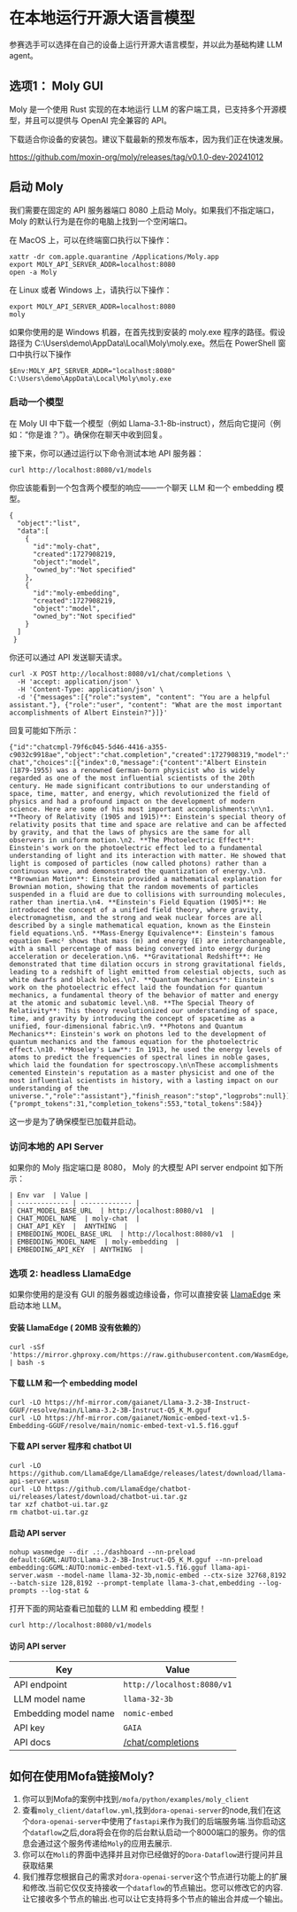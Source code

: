 # 在本地运行开源大语言模型

参赛选手可以选择在自己的设备上运行开源大语言模型，并以此为基础构建 LLM agent。

## 选项1： Moly GUI

Moly 是一个使用 Rust 实现的在本地运行 LLM 的客户端工具，已支持多个开源模型，并且可以提供与 OpenAI 完全兼容的 API。

下载适合你设备的安装包。建议下载最新的预发布版本，因为我们正在快速发展。

https://github.com/moxin-org/moly/releases/tag/v0.1.0-dev-20241012

## 启动 Moly
我们需要在固定的 API 服务器端口 8080 上启动 Moly。如果我们不指定端口，Moly 的默认行为是在你的电脑上找到一个空闲端口。

在 MacOS 上，可以在终端窗口执行以下操作：
```
xattr -dr com.apple.quarantine /Applications/Moly.app
export MOLY_API_SERVER_ADDR=localhost:8080
open -a Moly
```
在 Linux 或者 Windows 上，请执行以下操作：

```
export MOLY_API_SERVER_ADDR=localhost:8080
moly
```
如果你使用的是 Windows 机器，在首先找到安装的 moly.exe 程序的路径。假设路径为 C:\Users\demo\AppData\Local\Moly\moly.exe。然后在 PowerShell 窗口中执行以下操作

```
$Env:MOLY_API_SERVER_ADDR="localhost:8080"
C:\Users\demo\AppData\Local\Moly\moly.exe
```

### 启动一个模型

在 Moly UI 中下载一个模型（例如 Llama-3.1-8b-instruct），然后向它提问（例如：“你是谁？”）。确保你在聊天中收到回复。

接下来，你可以通过运行以下命令测试本地 API 服务器：

```
curl http://localhost:8080/v1/models
```
你应该能看到一个包含两个模型的响应——一个聊天 LLM 和一个 embedding 模型。

```
{
  "object":"list",
  "data":[
    {
      "id":"moly-chat",
      "created":1727908219,
      "object":"model",
      "owned_by":"Not specified"
    },
    {
      "id":"moly-embedding",
      "created":1727908219,
      "object":"model",
      "owned_by":"Not specified"
    }
  ]
 }
```
你还可以通过 API 发送聊天请求。

```
curl -X POST http://localhost:8080/v1/chat/completions \
  -H 'accept: application/json' \
  -H 'Content-Type: application/json' \
  -d '{"messages":[{"role":"system", "content": "You are a helpful assistant."}, {"role":"user", "content": "What are the most important accomplishments of Albert Einstein?"}]}'
```


回复可能如下所示：

```
{"id":"chatcmpl-79f6c045-5d46-4416-a355-c9032c9918ae","object":"chat.completion","created":1727908319,"model":"moly-chat","choices":[{"index":0,"message":{"content":"Albert Einstein (1879-1955) was a renowned German-born physicist who is widely regarded as one of the most influential scientists of the 20th century. He made significant contributions to our understanding of space, time, matter, and energy, which revolutionized the field of physics and had a profound impact on the development of modern science. Here are some of his most important accomplishments:\n\n1. **Theory of Relativity (1905 and 1915)**: Einstein's special theory of relativity posits that time and space are relative and can be affected by gravity, and that the laws of physics are the same for all observers in uniform motion.\n2. **The Photoelectric Effect**: Einstein's work on the photoelectric effect led to a fundamental understanding of light and its interaction with matter. He showed that light is composed of particles (now called photons) rather than a continuous wave, and demonstrated the quantization of energy.\n3. **Brownian Motion**: Einstein provided a mathematical explanation for Brownian motion, showing that the random movements of particles suspended in a fluid are due to collisions with surrounding molecules, rather than inertia.\n4. **Einstein's Field Equation (1905)**: He introduced the concept of a unified field theory, where gravity, electromagnetism, and the strong and weak nuclear forces are all described by a single mathematical equation, known as the Einstein field equations.\n5. **Mass-Energy Equivalence**: Einstein's famous equation E=mc² shows that mass (m) and energy (E) are interchangeable, with a small percentage of mass being converted into energy during acceleration or deceleration.\n6. **Gravitational Redshift**: He demonstrated that time dilation occurs in strong gravitational fields, leading to a redshift of light emitted from celestial objects, such as white dwarfs and black holes.\n7. **Quantum Mechanics**: Einstein's work on the photoelectric effect laid the foundation for quantum mechanics, a fundamental theory of the behavior of matter and energy at the atomic and subatomic level.\n8. **The Special Theory of Relativity**: This theory revolutionized our understanding of space, time, and gravity by introducing the concept of spacetime as a unified, four-dimensional fabric.\n9. **Photons and Quantum Mechanics**: Einstein's work on photons led to the development of quantum mechanics and the famous equation for the photoelectric effect.\n10. **Moseley's Law**: In 1913, he used the energy levels of atoms to predict the frequencies of spectral lines in noble gases, which laid the foundation for spectroscopy.\n\nThese accomplishments cemented Einstein's reputation as a master physicist and one of the most influential scientists in history, with a lasting impact on our understanding of the universe.","role":"assistant"},"finish_reason":"stop","logprobs":null}],"usage":{"prompt_tokens":31,"completion_tokens":553,"total_tokens":584}}
```
这一步是为了确保模型已加载并启动。

### 访问本地的 API Server

如果你的 Moly 指定端口是 8080， Moly 的大模型 API server endpoint 如下所示：

```
| Env var  | Value |
| ------------- | ------------- |
| CHAT_MODEL_BASE_URL  | http://localhost:8080/v1  |
| CHAT_MODEL_NAME  | moly-chat  |
| CHAT_API_KEY  |  ANYTHING  |
| EMBEDDING_MODEL_BASE_URL  | http://localhost:8080/v1  |
| EMBEDDING_MODEL_NAME  | moly-embedding  |
| EMBEDDING_API_KEY  | ANYTHING  |
```

### 选项 2: headless LlamaEdge

如果你使用的是没有 GUI 的服务器或边缘设备，你可以直接安装 [LlamaEdge](https://github.com/LlamaEdge) 来启动本地 LLM。

#### 安装 LlamaEdge ( 20MB 没有依赖的）

```
curl -sSf 'https://mirror.ghproxy.com/https://raw.githubusercontent.com/WasmEdge/WasmEdge/master/utils/install_v2.sh' | bash -s
```

#### 下载 LLM 和一个 embedding model


```
curl -LO https://hf-mirror.com/gaianet/Llama-3.2-3B-Instruct-GGUF/resolve/main/Llama-3.2-3B-Instruct-Q5_K_M.gguf
curl -LO https://hf-mirror.com/gaianet/Nomic-embed-text-v1.5-Embedding-GGUF/resolve/main/nomic-embed-text-v1.5.f16.gguf
```

#### 下载 API server 程序和 chatbot UI

```
curl -LO https://github.com/LlamaEdge/LlamaEdge/releases/latest/download/llama-api-server.wasm
curl -LO https://github.com/LlamaEdge/chatbot-ui/releases/latest/download/chatbot-ui.tar.gz
tar xzf chatbot-ui.tar.gz
rm chatbot-ui.tar.gz

```

#### 启动 API server

```
nohup wasmedge --dir .:./dashboard --nn-preload default:GGML:AUTO:Llama-3.2-3B-Instruct-Q5_K_M.gguf --nn-preload embedding:GGML:AUTO:nomic-embed-text-v1.5.f16.gguf llama-api-server.wasm --model-name llama-32-3b,nomic-embed --ctx-size 32768,8192 --batch-size 128,8192 --prompt-template llama-3-chat,embedding --log-prompts --log-stat &
```

打开下面的网站查看已加载的 LLM 和 embedding 模型！

```
curl http://localhost:8080/v1/models
```

#### 访问 API server

|  Key | Value |
| ------------- | ------------- |
| API endpoint  | `http://localhost:8080/v1`  |
| LLM model name  | `llama-32-3b`  |
| Embedding model name  | `nomic-embed`  |
| API key | `GAIA` |
| API docs | [/chat/completions](https://platform.openai.com/docs/api-reference/chat/create) | [/embeddings](https://platform.openai.com/docs/api-reference/embeddings/create) |

## 如何在使用Mofa链接Moly?
1. 你可以到Mofa的案例中找到`/mofa/python/examples/moly_client`
2. 查看`moly_client/dataflow.yml`,找到`dora-openai-server`的node,我们在这个`dora-openai-server`中使用了`fastapi`来作为我们的后端服务端.当你启动这个`dataflow`之后,dora将会在你的后台默认启动一个8000端口的服务。你的信息会通过这个服务传递给`Moly`的应用去展示.
3. 你可以在`Moli`的界面中选择并且对你已经做好的`Dora-Dataflow`进行提问并且获取结果
4. 我们推荐您根据自己的需求对`dora-openai-server`这个节点进行功能上的扩展和修改.当前它仅仅支持接收一个`dataflow`的节点输出。您可以修改它的内容.让它接收多个节点的输出.也可以让它支持将多个节点的输出合并成一个输出。